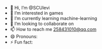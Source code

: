 - 👋 Hi, I’m @SCUlevi
- 👀 I’m interested in games
- 🌱 I’m currently learning machine-learning
- 💞️ I’m looking to collaborate on 
- 📫 How to reach me 258431010@qq.com
- 😄 Pronouns: 
- ⚡ Fun fact: 

<!---
SCUlevi/SCUlevi is a ✨ special ✨ repository because its `README.md` (this file) appears on your GitHub profile.
You can click the Preview link to take a look at your changes.
--->
